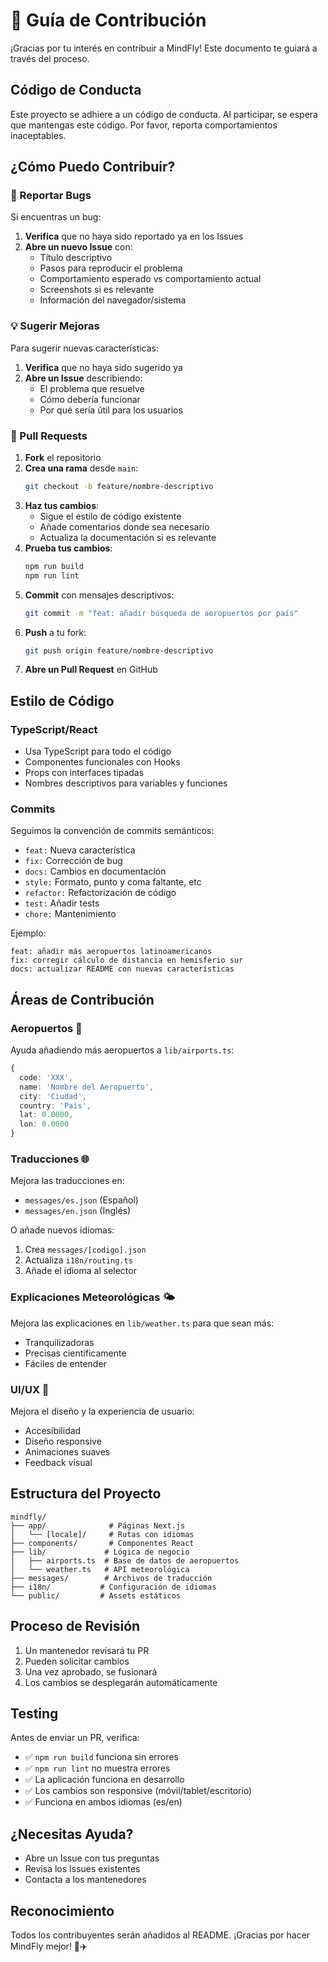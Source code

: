 # 🤝 Guía de Contribución

¡Gracias por tu interés en contribuir a MindFly! Este documento te guiará a través del proceso.

## Código de Conducta

Este proyecto se adhiere a un código de conducta. Al participar, se espera que mantengas este código. Por favor, reporta comportamientos inaceptables.

## ¿Cómo Puedo Contribuir?

### 🐛 Reportar Bugs

Si encuentras un bug:

1. **Verifica** que no haya sido reportado ya en los Issues
2. **Abre un nuevo Issue** con:
   - Título descriptivo
   - Pasos para reproducir el problema
   - Comportamiento esperado vs comportamiento actual
   - Screenshots si es relevante
   - Información del navegador/sistema

### 💡 Sugerir Mejoras

Para sugerir nuevas características:

1. **Verifica** que no haya sido sugerido ya
2. **Abre un Issue** describiendo:
   - El problema que resuelve
   - Cómo debería funcionar
   - Por qué sería útil para los usuarios

### 🔨 Pull Requests

1. **Fork** el repositorio
2. **Crea una rama** desde `main`:
   ```bash
   git checkout -b feature/nombre-descriptivo
   ```
3. **Haz tus cambios**:
   - Sigue el estilo de código existente
   - Añade comentarios donde sea necesario
   - Actualiza la documentación si es relevante
4. **Prueba tus cambios**:
   ```bash
   npm run build
   npm run lint
   ```
5. **Commit** con mensajes descriptivos:
   ```bash
   git commit -m "feat: añadir búsqueda de aeropuertos por país"
   ```
6. **Push** a tu fork:
   ```bash
   git push origin feature/nombre-descriptivo
   ```
7. **Abre un Pull Request** en GitHub

## Estilo de Código

### TypeScript/React

- Usa TypeScript para todo el código
- Componentes funcionales con Hooks
- Props con interfaces tipadas
- Nombres descriptivos para variables y funciones

### Commits

Seguimos la convención de commits semánticos:

- `feat:` Nueva característica
- `fix:` Corrección de bug
- `docs:` Cambios en documentación
- `style:` Formato, punto y coma faltante, etc
- `refactor:` Refactorización de código
- `test:` Añadir tests
- `chore:` Mantenimiento

Ejemplo:
```
feat: añadir más aeropuertos latinoamericanos
fix: corregir cálculo de distancia en hemisferio sur
docs: actualizar README con nuevas características
```

## Áreas de Contribución

### Aeropuertos 🛫

Ayuda añadiendo más aeropuertos a `lib/airports.ts`:

```typescript
{ 
  code: 'XXX', 
  name: 'Nombre del Aeropuerto', 
  city: 'Ciudad', 
  country: 'País', 
  lat: 0.0000, 
  lon: 0.0000 
}
```

### Traducciones 🌐

Mejora las traducciones en:
- `messages/es.json` (Español)
- `messages/en.json` (Inglés)

O añade nuevos idiomas:
1. Crea `messages/[codigo].json`
2. Actualiza `i18n/routing.ts`
3. Añade el idioma al selector

### Explicaciones Meteorológicas 🌤️

Mejora las explicaciones en `lib/weather.ts` para que sean más:
- Tranquilizadoras
- Precisas científicamente
- Fáciles de entender

### UI/UX 🎨

Mejora el diseño y la experiencia de usuario:
- Accesibilidad
- Diseño responsive
- Animaciones suaves
- Feedback visual

## Estructura del Proyecto

```
mindfly/
├── app/              # Páginas Next.js
│   └── [locale]/     # Rutas con idiomas
├── components/       # Componentes React
├── lib/             # Lógica de negocio
│   ├── airports.ts  # Base de datos de aeropuertos
│   └── weather.ts   # API meteorológica
├── messages/        # Archivos de traducción
├── i18n/           # Configuración de idiomas
└── public/         # Assets estáticos
```

## Proceso de Revisión

1. Un mantenedor revisará tu PR
2. Pueden solicitar cambios
3. Una vez aprobado, se fusionará
4. Los cambios se desplegarán automáticamente

## Testing

Antes de enviar un PR, verifica:

- ✅ `npm run build` funciona sin errores
- ✅ `npm run lint` no muestra errores
- ✅ La aplicación funciona en desarrollo
- ✅ Los cambios son responsive (móvil/tablet/escritorio)
- ✅ Funciona en ambos idiomas (es/en)

## ¿Necesitas Ayuda?

- Abre un Issue con tus preguntas
- Revisa los Issues existentes
- Contacta a los mantenedores

## Reconocimiento

Todos los contribuyentes serán añadidos al README. ¡Gracias por hacer MindFly mejor! 💙✈️

